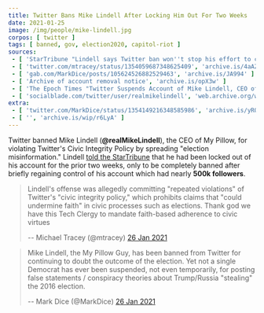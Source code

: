```yaml
---
title: Twitter Bans Mike Lindell After Locking Him Out For Two Weeks
date: 2021-01-25
image: /img/people/mike-lindell.jpg
corpos: [ twitter ]
tags: [ banned, gov, election2020, capitol-riot ]
sources:
 - [ 'StarTribune "Lindell says Twitter ban won''t stop his effort to claim election fraud" by Kristen Leigh Painter, Stephen Montemayor, Kristen Leigh Painter and Stephen Montemayor (26 Jan 2021)', 'archive.is/py6Ob' ]
 - [ 'twitter.com/mtracey/status/1354059687348625409', 'archive.is/4aAZR' ]
 - [ 'gab.com/MarkDice/posts/105624526882529463', 'archive.is/JA994' ]
 - [ 'Archive of account removal notice', 'archive.is/opX3w' ]
 - [ 'The Epoch Times "Twitter Suspends Account of Mike Lindell, CEO of MyPillow" by Mimi Nguyen Ly (26 Jan 2021)', 'archive.is/GRrcc' ]
 - [ 'socialblade.com/twitter/user/realmikelindell', 'web.archive.org/web/20210127144212/https://socialblade.com/twitter/user/realmikelindell' ]
extra:
 - [ 'twitter.com/MarkDice/status/1354149216348585986', 'archive.is/yROYM' ]
 - [ '', 'archive.is/wip/r6LyA' ]
---
```


Twitter banned Mike Lindell (**@realMikeLindell**), the CEO of My
Pillow, for violating Twitter's Civic Integrity Policy by spreading "election
misinformation." Lindell [told the
StarTribune](https://archive.is/py6Ob#selection-1949.0-1949.168) that he had
been locked out of his account for the prior two weeks, only to be completely
banned after briefly regaining control of his account which had nearly **500k
followers**.

> Lindell's offense was allegedly committing "repeated violations" of Twitter's
> "civic integrity policy," which prohibits claims that "could undermine faith"
> in civic processes such as elections. Thank god we have this Tech Clergy to
> mandate faith-based adherence to civic virtues
>
> -- Michael Tracey (@mtracey) [26 Jan 2021](https://archive.is/4aAZR)

> Mike Lindell, the My Pillow Guy, has been banned from Twitter for continuing
> to doubt the outcome of the election. Yet not a single Democrat has ever been
> suspended, not even temporarily, for posting false statements / conspiracy
> theories about Trump/Russia "stealing" the 2016 election.
>
> -- Mark Dice (@MarkDice) [26 Jan 2021](https://archive.is/JA994)
